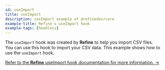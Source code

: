```yaml
---
id: useImport
title: useImport
description: useImport example of @refinedev/core
example-title: Refine's useImport hook
example-tags: [headless]
---
```


The `useImport` hook was created by **Refine** to help you import CSV files. You can use this hook to import your CSV data. This example shows how to use the `useImport` hook.

[Refer to the **Refine** useImport hook documentation for more information. →](/docs/core/hooks/utilities/use-import)

<CodeSandboxExample path="core-use-import" />
